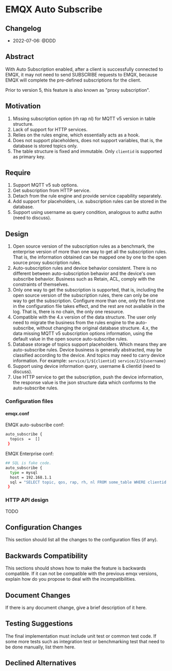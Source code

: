 # EMQX Auto Subscribe

## Changelog

* 2022-07-06: @DDD

## Abstract

With Auto Subscription enabled, after a client is successfully connected to EMQX, it may not need to send SUBSCRIBE requests to EMQX, because EMQX will complete the pre-defined subscriptions for the client.

Prior to version 5, this feature is also known as "proxy subscription".

## Motivation

1. Missing subscription option (rh rap nl) for MQTT v5 version in table structure.
2. Lack of support for HTTP services.
3. Relies on the rules engine, which essentially acts as a hook.
4. Does not support placeholders, does not support variables, that is, the database is stored topics only.
5. The table structure is fixed and immutable. Only `clientid` is supported as primary key.

## Require

1. Support MQTT v5 sub options.
2. Get subscription from HTTP service.
3. Detach from the rule engine and provide service capability separately.
4. Add support for placeholders, i.e. subscription rules can be stored in the database.
5. Support using username as query condition, analogous to authz authn (need to discuss).

## Design

1. Open source version of the subscription rules as a benchmark, the enterprise version of more than one way to get all the subscription rules. That is, the information obtained can be mapped one by one to the open source proxy subscription rules.
2. Auto-subscription rules and device behavior consistent. There is no different between auto-subscription behavior and the device's own subscribe behavior. Business such as Retain, ACL, comply with the constraints of themselves.
3. Only one way to get the subscription is supported, that is, including the open source version of the subscription rules, there can only be one way to get the subscription. Configure more than one, only the first one in the configuration file takes effect, and the rest are not available in the log. That is, there is no chain, the only one resource.
4. Compatible with the 4.x version of the data structure. The user only need to migrate the business from the rules engine to the auto-subscribe, without changing the original database structure. 4.x, the data missing MQTT v5 subscription options information, using the default value in the open source auto-subscribe rules.
5. Database storage of topics support placeholders. Which means they are auto-subscribe rules. Device business is generally abstracted, may be classified according to the device. And topics may need to carry device information. For example: `service/1/${clientid}` `service/2/${username}` 
6. Support using device information query, username & clientid (need to discuss).
7. Use HTTP service to get the subscription, push the device information, the response value is the json structure data which conforms to the auto-subscribe rules.

### Configuration files

#### emqx.conf

EMQX auto-subscribe conf:

```bash
auto_subscribe {
  topics  =  []
 }
```

EMQX Enterprise conf:

```bash
## SQL is fake code.
auto_subscribe {
  type = mysql
  host = 192.168.1.1
  sql = "SELECT topic, qos, rap, rh, nl FROM some_table WHERE clientid = ${clientid} or username = ${username}"
 }
```

### HTTP API design

TODO

## Configuration Changes

This section should list all the changes to the configuration files (if any).

## Backwards Compatibility

This sections should shows how to make the feature is backwards compatible.
If it can not be compatible with the previous emqx versions, explain how do you
propose to deal with the incompatibilities.

## Document Changes

If there is any document change, give a brief description of it here.

## Testing Suggestions

The final implementation must include unit test or common test code. If some
more tests such as integration test or benchmarking test that need to be done
manually, list them here.

## Declined Alternatives
